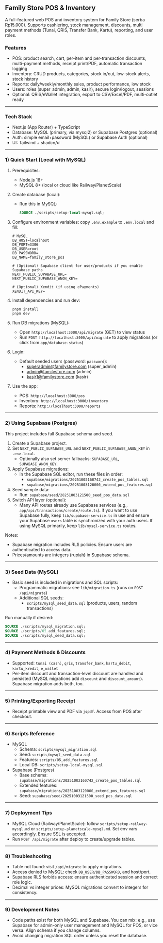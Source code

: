 ## Family Store POS & Inventory

A full-featured web POS and inventory system for Family Store (serba Rp15.000). Supports cashiering, stock management, discounts, multi payment methods (Tunai, QRIS, Transfer Bank, Kartu), reporting, and user roles.

### Features
- POS: product search, cart, per-item and per-transaction discounts, multi-payment methods, receipt print/PDF, automatic transaction logging
- Inventory: CRUD products, categories, stock in/out, low-stock alerts, stock history
- Reports: daily/weekly/monthly sales, product performance, low stock
- Users: roles (super_admin, admin, kasir), secure login/logout, sessions
- Optional: QRIS/eWallet integration, export to CSV/Excel/PDF, multi-outlet ready

---

### Tech Stack
- Next.js (App Router) + TypeScript
- Database: MySQL (primary, via mysql2) or Supabase Postgres (optional)
- Auth: simple email+password (MySQL) or Supabase Auth (optional)
- UI: Tailwind + shadcn/ui

---

### 1) Quick Start (Local with MySQL)

1. Prerequisites:
   - Node.js 18+
   - MySQL 8+ (local or cloud like Railway/PlanetScale)

2. Create database (local):
   - Run this in MySQL:
     ```sql
     SOURCE ./scripts/setup-local-mysql.sql;
     ```

3. Configure environment variables: copy `.env.example` to `.env.local` and fill:
   ```env
   # MySQL
   DB_HOST=localhost
   DB_PORT=3306
   DB_USER=root
   DB_PASSWORD=
   DB_NAME=family_store_pos

   # (Optional) Supabase client for user/products if you enable Supabase paths
   NEXT_PUBLIC_SUPABASE_URL=
   NEXT_PUBLIC_SUPABASE_ANON_KEY=

   # (Optional) Xendit (if using ePayments)
   XENDIT_API_KEY=
   ```

4. Install dependencies and run dev:
   ```bash
   pnpm install
   pnpm dev
   ```

5. Run DB migrations (MySQL):
   - Open `http://localhost:3000/api/migrate` (GET) to view status
   - Run `POST http://localhost:3000/api/migrate` to apply migrations (or click from `app/database-status`)

6. Login:
   - Default seeded users (password: `password`):
     - superadmin@familystore.com (super_admin)
     - admin@familystore.com (admin)
     - kasir1@familystore.com (kasir)

7. Use the app:
   - POS: `http://localhost:3000/pos`
   - Inventory: `http://localhost:3000/inventory`
   - Reports: `http://localhost:3000/reports`

---

### 2) Using Supabase (Postgres)
This project includes full Supabase schema and seed.

1. Create a Supabase project.
2. Set `NEXT_PUBLIC_SUPABASE_URL` and `NEXT_PUBLIC_SUPABASE_ANON_KEY` in `.env.local`.
   - Optionally also set server fallbacks: `SUPABASE_URL`, `SUPABASE_ANON_KEY`.
3. Apply Supabase migrations:
   - In the Supabase SQL editor, run these files in order:
     - `supabase/migrations/20251002160742_create_pos_tables.sql`
     - `supabase/migrations/20251003120000_extend_pos_features.sql`
4. Seed sample data:
   - Run: `supabase/seed/20251003121500_seed_pos_data.sql`
5. Switch API layer (optional):
   - Many API routes already use Supabase services (e.g., `app/api/transactions/create/route.ts`). If you want to use Supabase fully, keep `lib/supabase-service.ts` in use and ensure your Supabase `users` table is synchronized with your auth users. If using MySQL primarily, keep `lib/mysql-service.ts` routes.

Notes:
- Supabase migration includes RLS policies. Ensure users are authenticated to access data.
- Prices/amounts are integers (rupiah) in Supabase schema.

---

### 3) Seed Data (MySQL)
- Basic seed is included in migrations and SQL scripts:
  - Programmatic migrations: see `lib/migration.ts` (runs on `POST /api/migrate`)
  - Additional SQL seeds:
    - `scripts/mysql_seed_data.sql` (products, users, random transactions)

Run manually if desired:
```sql
SOURCE ./scripts/mysql_migration.sql;
SOURCE ./scripts/05_add_features.sql;
SOURCE ./scripts/mysql_seed_data.sql;
```

---

### 4) Payment Methods & Discounts
- Supported: `tunai (cash)`, `qris`, `transfer_bank`, `kartu_debit`, `kartu_kredit`, `e_wallet`
- Per-item discount and transaction-level discount are handled and persisted (MySQL migrations add `discount` and `discount_amount`). Supabase migration adds both, too.

---

### 5) Printing/Exporting Receipt
- Receipt printable view and PDF via `jspdf`. Access from POS after checkout.

---

### 6) Scripts Reference
- MySQL
  - Schema: `scripts/mysql_migration.sql`
  - Seed: `scripts/mysql_seed_data.sql`
  - Features: `scripts/05_add_features.sql`
  - Local DB: `scripts/setup-local-mysql.sql`
- Supabase (Postgres)
  - Base schema: `supabase/migrations/20251002160742_create_pos_tables.sql`
  - Extended features: `supabase/migrations/20251003120000_extend_pos_features.sql`
  - Seed: `supabase/seed/20251003121500_seed_pos_data.sql`

---

### 7) Deployment Tips
- MySQL Cloud (Railway/PlanetScale): follow `scripts/setup-railway-mysql.md` or `scripts/setup-planetscale-mysql.md`. Set env vars accordingly. Ensure SSL is accepted.
- Run `POST /api/migrate` after deploy to create/upgrade tables.

---

### 8) Troubleshooting
- Table not found: visit `/api/migrate` to apply migrations.
- Access denied to MySQL: check `DB_USER/DB_PASSWORD`, and host/port.
- Supabase RLS forbids access: ensure authenticated session and correct role logic.
- Decimal vs integer prices: MySQL migrations convert to integers for consistency.

---

### 9) Development Notes
- Code paths exist for both MySQL and Supabase. You can mix: e.g., use Supabase for admin-only user management and MySQL for POS, or vice versa. Align schema if you change columns.
- Avoid changing migration SQL order unless you reset the database.

